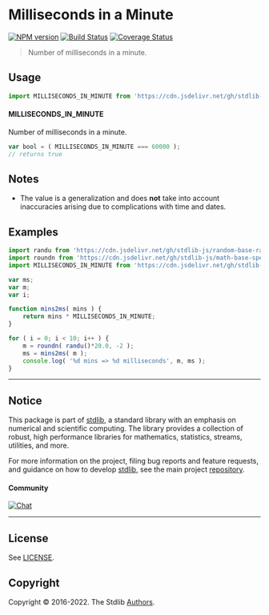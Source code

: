 <!--

@license Apache-2.0

Copyright (c) 2018 The Stdlib Authors.

Licensed under the Apache License, Version 2.0 (the "License");
you may not use this file except in compliance with the License.
You may obtain a copy of the License at

   http://www.apache.org/licenses/LICENSE-2.0

Unless required by applicable law or agreed to in writing, software
distributed under the License is distributed on an "AS IS" BASIS,
WITHOUT WARRANTIES OR CONDITIONS OF ANY KIND, either express or implied.
See the License for the specific language governing permissions and
limitations under the License.

-->

# Milliseconds in a Minute

[![NPM version][npm-image]][npm-url] [![Build Status][test-image]][test-url] [![Coverage Status][coverage-image]][coverage-url] <!-- [![dependencies][dependencies-image]][dependencies-url] -->

> Number of milliseconds in a minute.



<section class="usage">

## Usage

```javascript
import MILLISECONDS_IN_MINUTE from 'https://cdn.jsdelivr.net/gh/stdlib-js/constants-time-milliseconds-in-minute@deno/mod.js';
```

#### MILLISECONDS_IN_MINUTE

Number of milliseconds in a minute.

```javascript
var bool = ( MILLISECONDS_IN_MINUTE === 60000 );
// returns true
```

</section>

<!-- /.usage -->

<section class="notes">

## Notes

-   The value is a generalization and does **not** take into account inaccuracies arising due to complications with time and dates. 

</section>

<!-- /.notes -->

<section class="examples">

## Examples

<!-- eslint no-undef: "error" -->

```javascript
import randu from 'https://cdn.jsdelivr.net/gh/stdlib-js/random-base-randu@deno/mod.js';
import roundn from 'https://cdn.jsdelivr.net/gh/stdlib-js/math-base-special-roundn@deno/mod.js';
import MILLISECONDS_IN_MINUTE from 'https://cdn.jsdelivr.net/gh/stdlib-js/constants-time-milliseconds-in-minute@deno/mod.js';

var ms;
var m;
var i;

function mins2ms( mins ) {
    return mins * MILLISECONDS_IN_MINUTE;
}

for ( i = 0; i < 10; i++ ) {
    m = roundn( randu()*20.0, -2 );
    ms = mins2ms( m );
    console.log( '%d mins => %d milliseconds', m, ms );
}
```

</section>

<!-- /.examples -->

<!-- Section for related `stdlib` packages. Do not manually edit this section, as it is automatically populated. -->

<section class="related">

</section>

<!-- /.related -->

<!-- Section for all links. Make sure to keep an empty line after the `section` element and another before the `/section` close. -->


<section class="main-repo" >

* * *

## Notice

This package is part of [stdlib][stdlib], a standard library with an emphasis on numerical and scientific computing. The library provides a collection of robust, high performance libraries for mathematics, statistics, streams, utilities, and more.

For more information on the project, filing bug reports and feature requests, and guidance on how to develop [stdlib][stdlib], see the main project [repository][stdlib].

#### Community

[![Chat][chat-image]][chat-url]

---

## License

See [LICENSE][stdlib-license].


## Copyright

Copyright &copy; 2016-2022. The Stdlib [Authors][stdlib-authors].

</section>

<!-- /.stdlib -->

<!-- Section for all links. Make sure to keep an empty line after the `section` element and another before the `/section` close. -->

<section class="links">

[npm-image]: http://img.shields.io/npm/v/@stdlib/constants-time-milliseconds-in-minute.svg
[npm-url]: https://npmjs.org/package/@stdlib/constants-time-milliseconds-in-minute

[test-image]: https://github.com/stdlib-js/constants-time-milliseconds-in-minute/actions/workflows/test.yml/badge.svg?branch=v0.0.8
[test-url]: https://github.com/stdlib-js/constants-time-milliseconds-in-minute/actions/workflows/test.yml?query=branch:v0.0.8

[coverage-image]: https://img.shields.io/codecov/c/github/stdlib-js/constants-time-milliseconds-in-minute/main.svg
[coverage-url]: https://codecov.io/github/stdlib-js/constants-time-milliseconds-in-minute?branch=main

<!--

[dependencies-image]: https://img.shields.io/david/stdlib-js/constants-time-milliseconds-in-minute.svg
[dependencies-url]: https://david-dm.org/stdlib-js/constants-time-milliseconds-in-minute/main

-->

[chat-image]: https://img.shields.io/gitter/room/stdlib-js/stdlib.svg
[chat-url]: https://gitter.im/stdlib-js/stdlib/

[stdlib]: https://github.com/stdlib-js/stdlib

[stdlib-authors]: https://github.com/stdlib-js/stdlib/graphs/contributors

[umd]: https://github.com/umdjs/umd
[es-module]: https://developer.mozilla.org/en-US/docs/Web/JavaScript/Guide/Modules

[deno-url]: https://github.com/stdlib-js/constants-time-milliseconds-in-minute/tree/deno
[umd-url]: https://github.com/stdlib-js/constants-time-milliseconds-in-minute/tree/umd
[esm-url]: https://github.com/stdlib-js/constants-time-milliseconds-in-minute/tree/esm
[branches-url]: https://github.com/stdlib-js/constants-time-milliseconds-in-minute/blob/main/branches.md

[stdlib-license]: https://raw.githubusercontent.com/stdlib-js/constants-time-milliseconds-in-minute/main/LICENSE

</section>

<!-- /.links -->
